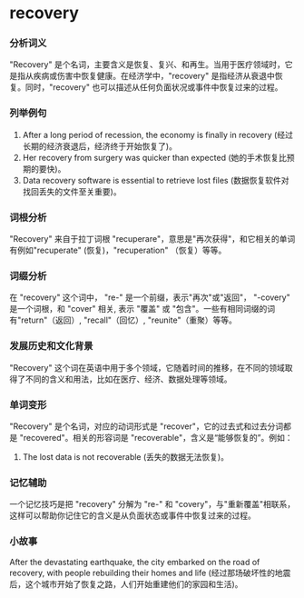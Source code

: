 # recovery

### 分析词义

  

"Recovery" 是个名词，主要含义是恢复、复兴、和再生。当用于医疗领域时，它是指从疾病或伤害中恢复健康。在经济学中，"recovery" 是指经济从衰退中恢复。同时，"recovery" 也可以描述从任何负面状况或事件中恢复过来的过程。

  

### 列举例句

  

1.  After a long period of recession, the economy is finally in recovery (经过长期的经济衰退后，经济终于开始恢复了)。
2.  Her recovery from surgery was quicker than expected (她的手术恢复比预期的要快)。
3.  Data recovery software is essential to retrieve lost files (数据恢复软件对找回丢失的文件至关重要)。

  

### 词根分析

  

"Recovery" 来自于拉丁词根 "recuperare"，意思是"再次获得"，和它相关的单词有例如"recuperate" (恢复)，"recuperation" （恢复）等等。

  

### 词缀分析

  

在 "recovery" 这个词中， "re-" 是一个前缀，表示"再次"或"返回"， "-covery" 是一个词根，和 "cover" 相关, 表示 "覆盖" 或 "包含"。一些有相同词缀的词有"return"（返回）, "recall"（回忆）, "reunite"（重聚）等等。

  

### 发展历史和文化背景

  

"Recovery" 这个词在英语中用于多个领域，它随着时间的推移，在不同的领域取得了不同的含义和用法，比如在医疗、经济、数据处理等领域。

  

### 单词变形

  

"Recovery" 是个名词，对应的动词形式是 "recover"，它的过去式和过去分词都是 "recovered"。相关的形容词是 "recoverable"，含义是“能够恢复的”。例如：

  

1.  The lost data is not recoverable (丢失的数据无法恢复)。

  

### 记忆辅助

  

一个记忆技巧是把 "recovery" 分解为 "re-" 和 "covery"，与"重新覆盖"相联系，这样可以帮助你记住它的含义是从负面状态或事件中恢复过来的过程。

  

### 小故事

  

After the devastating earthquake, the city embarked on the road of recovery, with people rebuilding their homes and life (经过那场破坏性的地震后，这个城市开始了恢复之路，人们开始重建他们的家园和生活)。
